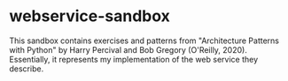 # webservice-sandbox

This sandbox contains exercises and patterns from "Architecture Patterns with Python" by Harry Percival and Bob Gregory (O'Reilly, 2020). Essentially, it represents my implementation of the web service they describe. 